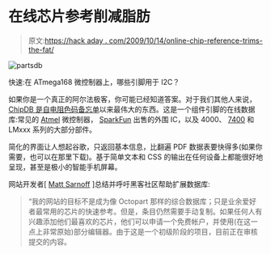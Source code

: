 # 在线芯片参考削减脂肪

> 原文:[https://hack aday . com/2009/10/14/online-chip-reference-trims-the-fat/](https://hackaday.com/2009/10/14/online-chip-reference-trims-the-fat/)

![partsdb](../Images/550f61da26b05ffa20edb3812cab97df.png "partsdb")

快速:在 ATmega168 微控制器上，哪些引脚用于 I2C？

如果你是一个真正的阿尔法极客，你可能已经知道答案。对于我们其他人来说， [ChipDB 是自电阻色码备忘单](http://www.msarnoff.org/chipdb/)以来最伟大的东西。这是一个组件引脚的在线数据库:常见的 [Atmel](http://hackaday.com/2009/09/26/avr-dragon-wiring-alternative/) 微控制器， [SparkFun](http://hackaday.com/2009/07/02/sparkfun-open-sources-latest-kits/) 出售的外围 IC，以及 4000、 [7400](http://hackaday.com/2008/12/18/7400-series-logic-simulator/) 和 LMxxx 系列的大部分部件。

简化的界面让人想起谷歌，只返回基本信息，比翻遍 PDF 数据表要快得多(如果你需要，也可以在那里下载)。基于简单文本和 CSS 的输出在任何设备上都能很好地呈现，甚至是极小的智能手机屏幕。

网站开发者[ [Matt Sarnoff](http://www.msarnoff.org/) ]总结并呼吁黑客社区帮助扩展数据库:

> “我的网站的目标不是成为像 Octopart 那样的综合数据库；只是业余爱好者最常用的芯片的快速参考。但是，条目仍然需要手动复制。如果任何人有兴趣添加他们最喜欢的芯片，他们可以申请一个免费帐户，并使用(在这一点上非常原始)部分编辑器。由于这是一个初级阶段的项目，目前正在审核提交的内容。